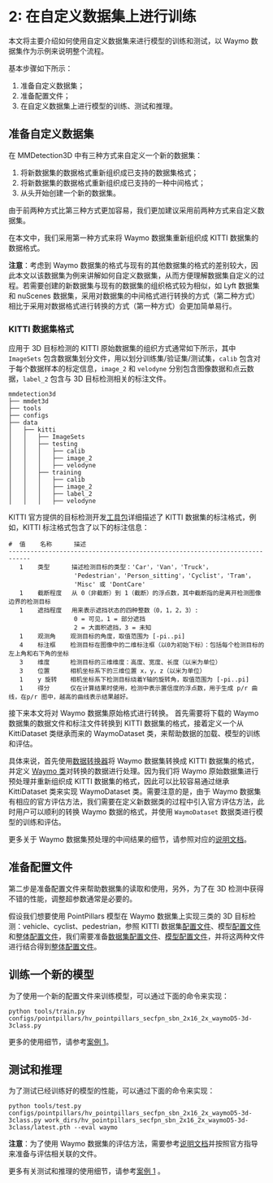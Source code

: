 # 2: 在自定义数据集上进行训练

本文将主要介绍如何使用自定义数据集来进行模型的训练和测试，以 Waymo 数据集作为示例来说明整个流程。

基本步骤如下所示：

1. 准备自定义数据集；
2. 准备配置文件；
3. 在自定义数据集上进行模型的训练、测试和推理。

## 准备自定义数据集

在 MMDetection3D 中有三种方式来自定义一个新的数据集：

1. 将新数据集的数据格式重新组织成已支持的数据集格式；
2. 将新数据集的数据格式重新组织成已支持的一种中间格式；
3. 从头开始创建一个新的数据集。

由于前两种方式比第三种方式更加容易，我们更加建议采用前两种方式来自定义数据集。

在本文中，我们采用第一种方式来将 Waymo 数据集重新组织成 KITTI 数据集的数据格式。

**注意**：考虑到 Waymo 数据集的格式与现有的其他数据集的格式的差别较大，因此本文以该数据集为例来讲解如何自定义数据集，从而方便理解数据集自定义的过程。若需要创建的新数据集与现有的数据集的组织格式较为相似，如 Lyft 数据集和 nuScenes 数据集，采用对数据集的中间格式进行转换的方式（第二种方式）相比于采用对数据格式进行转换的方式（第一种方式）会更加简单易行。

### KITTI 数据集格式

应用于 3D 目标检测的 KITTI 原始数据集的组织方式通常如下所示，其中 `ImageSets` 包含数据集划分文件，用以划分训练集/验证集/测试集，`calib` 包含对于每个数据样本的标定信息，`image_2` 和 `velodyne` 分别包含图像数据和点云数据，`label_2` 包含与 3D 目标检测相关的标注文件。

```
mmdetection3d
├── mmdet3d
├── tools
├── configs
├── data
│   ├── kitti
│   │   ├── ImageSets
│   │   ├── testing
│   │   │   ├── calib
│   │   │   ├── image_2
│   │   │   ├── velodyne
│   │   ├── training
│   │   │   ├── calib
│   │   │   ├── image_2
│   │   │   ├── label_2
│   │   │   ├── velodyne
```

KITTI 官方提供的目标检测开发[工具包](https://s3.eu-central-1.amazonaws.com/avg-kitti/devkit_object.zip)详细描述了 KITTI 数据集的标注格式，例如，KITTI 标注格式包含了以下的标注信息：

```
#  值    名称      描述
----------------------------------------------------------------------------
   1    类型      描述检测目标的类型：'Car'，'Van'，'Truck'，
                  'Pedestrian'，'Person_sitting'，'Cyclist'，'Tram'，
                  'Misc' 或 'DontCare'
   1    截断程度　 从 0（非截断）到 1（截断）的浮点数，其中截断指的是离开检测图像边界的检测目标
   1    遮挡程度　 用来表示遮挡状态的四种整数（0，1，2，3）:
                  0 = 可见，1 = 部分遮挡
                  2 = 大面积遮挡，3 = 未知
   1    观测角    观测目标的角度，取值范围为 [-pi..pi]
   4    标注框    检测目标在图像中的二维标注框（以0为初始下标）：包括每个检测目标的左上角和右下角的坐标
   3    维度　    检测目标的三维维度：高度、宽度、长度（以米为单位）
   3    位置　    相机坐标系下的三维位置 x，y，z（以米为单位）
   1    y 旋转　  相机坐标系下检测目标绕着Y轴的旋转角，取值范围为 [-pi..pi]
   1    得分　    仅在计算结果时使用，检测中表示置信度的浮点数，用于生成 p/r 曲线，在p/r 图中，越高的曲线表示结果越好。
```

接下来本文将对 Waymo 数据集原始格式进行转换。
首先需要将下载的 Waymo 数据集的数据文件和标注文件转换到 KITTI 数据集的格式，接着定义一个从 KittiDataset 类继承而来的 WaymoDataset 类，来帮助数据的加载、模型的训练和评估。

具体来说，首先使用[数据转换器](https://github.com/open-mmlab/mmdetection3d/blob/master/tools/data_converter/waymo_converter.py)将 Waymo 数据集转换成 KITTI 数据集的格式，并定义 [Waymo 类](https://github.com/open-mmlab/mmdetection3d/blob/master/mmdet3d/datasets/waymo_dataset.py)对转换的数据进行处理。因为我们将 Waymo 原始数据集进行预处理并重新组织成 KITTI 数据集的格式，因此可以比较容易通过继承 KittiDataset 类来实现 WaymoDataset 类。需要注意的是，由于 Waymo 数据集有相应的官方评估方法，我们需要在定义新数据类的过程中引入官方评估方法，此时用户可以顺利的转换 Waymo 数据的格式，并使用 `WaymoDataset` 数据类进行模型的训练和评估。

更多关于 Waymo 数据集预处理的中间结果的细节，请参照对应的[说明文档](https://mmdetection3d.readthedocs.io/zh_CN/latest/datasets/waymo_det.html)。

## 准备配置文件

第二步是准备配置文件来帮助数据集的读取和使用，另外，为了在 3D 检测中获得不错的性能，调整超参数通常是必要的。

假设我们想要使用 PointPillars 模型在 Waymo 数据集上实现三类的 3D 目标检测：vehicle、cyclist、pedestrian，参照 KITTI 数据集[配置文件](https://github.com/open-mmlab/mmdetection3d/blob/master/configs/_base_/datasets/kitti-3d-3class.py)、模型[配置文件](https://github.com/open-mmlab/mmdetection3d/blob/master/configs/_base_/models/hv_pointpillars_secfpn_kitti.py)和[整体配置文件](https://github.com/open-mmlab/mmdetection3d/blob/master/configs/pointpillars/hv_pointpillars_secfpn_6x8_160e_kitti-3d-3class.py)，我们需要准备[数据集配置文件](https://github.com/open-mmlab/mmdetection3d/blob/master/configs/_base_/datasets/waymoD5-3d-3class.py)、[模型配置文件](https://github.com/open-mmlab/mmdetection3d/blob/master/configs/_base_/models/hv_pointpillars_secfpn_waymo.py)，并将这两种文件进行结合得到[整体配置文件](https://github.com/open-mmlab/mmdetection3d/blob/master/configs/pointpillars/hv_pointpillars_secfpn_sbn_2x16_2x_waymoD5-3d-3class.py)。

## 训练一个新的模型

为了使用一个新的配置文件来训练模型，可以通过下面的命令来实现：

```shell
python tools/train.py configs/pointpillars/hv_pointpillars_secfpn_sbn_2x16_2x_waymoD5-3d-3class.py
```

更多的使用细节，请参考[案例 1](https://mmdetection3d.readthedocs.io/zh_CN/latest/1_exist_data_model.html)。

## 测试和推理

为了测试已经训练好的模型的性能，可以通过下面的命令来实现：

```shell
python tools/test.py configs/pointpillars/hv_pointpillars_secfpn_sbn_2x16_2x_waymoD5-3d-3class.py work_dirs/hv_pointpillars_secfpn_sbn_2x16_2x_waymoD5-3d-3class/latest.pth --eval waymo
```

**注意**：为了使用 Waymo 数据集的评估方法，需要参考[说明文档](https://mmdetection3d.readthedocs.io/zh_CN/latest/datasets/waymo_det.html)并按照官方指导来准备与评估相关联的文件。

更多有关测试和推理的使用细节，请参考[案例 1](https://mmdetection3d.readthedocs.io/zh_CN/latest/1_exist_data_model.html) 。
